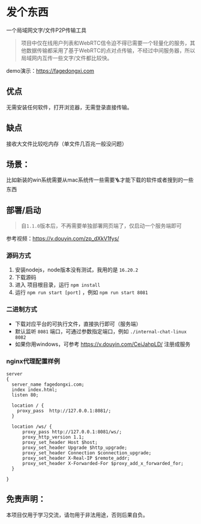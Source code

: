 # 发个东西
一个局域网文字/文件P2P传输工具
> 项目中仅在线用户列表和WebRTC信令迫不得已需要一个轻量化的服务，其他数据传输都采用了基于WebRTC的点对点传输，不经过中间服务器，所以局域网内互传一些文字/文件都比较快。

demo演示：https://fagedongxi.com

## 优点
无需安装任何软件，打开浏览器，无需登录直接传输。

## 缺点
接收大文件比较吃内存（单文件几百兆一般没问题）

## 场景：
比如新装的win系统需要从mac系统传一些需要🪜才能下载的软件或者搜到的一些东西

## 部署/启动
> 自`1.1.0`版本后，不再需要单独部署网页端了，仅启动一个服务端即可

参考视频：https://v.douyin.com/zp_dXkV1fys/

### 源码方式
1. 安装nodejs，node版本没有测试，我用的是 `16.20.2`
2. 下载源码
3. 进入 项目根目录，运行 `npm install`
4. 运行 `npm run start [port]` ，例如 `npm run start 8081`

### 二进制方式
* 下载对应平台的可执行文件，直接执行即可（服务端）
* 默认监听 `8081` 端口，可通过参数指定端口，例如 `./internal-chat-linux 8082`
* 如果你用windows，可参考 https://v.douyin.com/CeiJahpLD/ 注册成服务

### nginx代理配置样例
```
server
{
  server_name fagedongxi.com;
  index index.html;
  listen 80;

  location / {
    proxy_pass  http://127.0.0.1:8081/;
  }

  location /ws/ {
      proxy_pass http://127.0.0.1:8081/ws/;
      proxy_http_version 1.1;
      proxy_set_header Host $host;
      proxy_set_header Upgrade $http_upgrade;
      proxy_set_header Connection $connection_upgrade;
      proxy_set_header X-Real-IP $remote_addr;
      proxy_set_header X-Forwarded-For $proxy_add_x_forwarded_for;
  }

}
```
## 免责声明：
本项目仅用于学习交流，请勿用于非法用途，否则后果自负。
